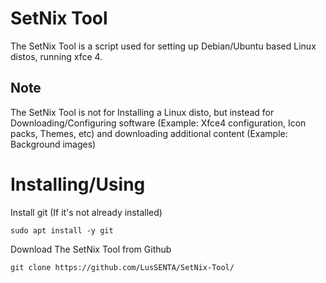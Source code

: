 # SetNix Tool

The SetNix Tool is a script used for setting up Debian/Ubuntu based Linux distos, running xfce 4.

## Note

The SetNix Tool is not for Installing a Linux disto, but instead for Downloading/Configuring software (Example: Xfce4 configuration, Icon packs, Themes, etc) and downloading additional content (Example: Background images)

# Installing/Using

Install git (If it's not already installed)

```
sudo apt install -y git
```
Download The SetNix Tool from Github

```
git clone https://github.com/LusSENTA/SetNix-Tool/
```
